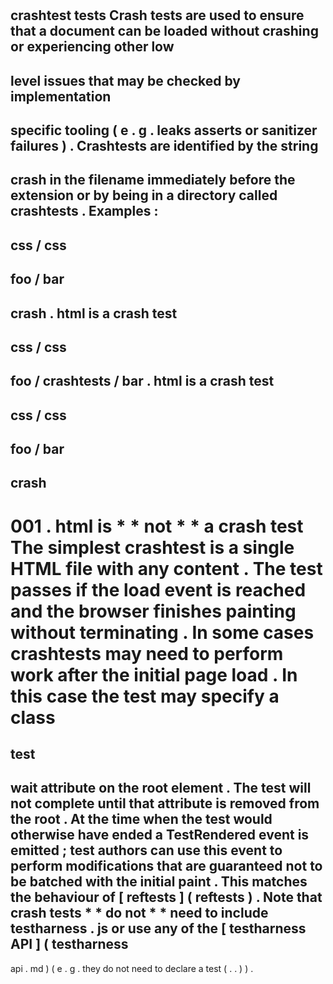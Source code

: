 #
crashtest
tests
Crash
tests
are
used
to
ensure
that
a
document
can
be
loaded
without
crashing
or
experiencing
other
low
-
level
issues
that
may
be
checked
by
implementation
-
specific
tooling
(
e
.
g
.
leaks
asserts
or
sanitizer
failures
)
.
Crashtests
are
identified
by
the
string
-
crash
in
the
filename
immediately
before
the
extension
or
by
being
in
a
directory
called
crashtests
.
Examples
:
-
css
/
css
-
foo
/
bar
-
crash
.
html
is
a
crash
test
-
css
/
css
-
foo
/
crashtests
/
bar
.
html
is
a
crash
test
-
css
/
css
-
foo
/
bar
-
crash
-
001
.
html
is
*
*
not
*
*
a
crash
test
The
simplest
crashtest
is
a
single
HTML
file
with
any
content
.
The
test
passes
if
the
load
event
is
reached
and
the
browser
finishes
painting
without
terminating
.
In
some
cases
crashtests
may
need
to
perform
work
after
the
initial
page
load
.
In
this
case
the
test
may
specify
a
class
=
test
-
wait
attribute
on
the
root
element
.
The
test
will
not
complete
until
that
attribute
is
removed
from
the
root
.
At
the
time
when
the
test
would
otherwise
have
ended
a
TestRendered
event
is
emitted
;
test
authors
can
use
this
event
to
perform
modifications
that
are
guaranteed
not
to
be
batched
with
the
initial
paint
.
This
matches
the
behaviour
of
[
reftests
]
(
reftests
)
.
Note
that
crash
tests
*
*
do
not
*
*
need
to
include
testharness
.
js
or
use
any
of
the
[
testharness
API
]
(
testharness
-
api
.
md
)
(
e
.
g
.
they
do
not
need
to
declare
a
test
(
.
.
)
)
.
